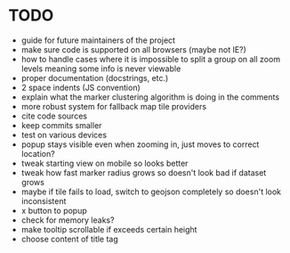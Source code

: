# TODO
- guide for future maintainers of the project
- make sure code is supported on all browsers (maybe not IE?)
- how to handle cases where it is impossible to split a group on all zoom levels meaning some info is never viewable
- proper documentation (docstrings, etc.)
- 2 space indents (JS convention)
- explain what the marker clustering algorithm is doing in the comments
- more robust system for fallback map tile providers
- cite code sources
- keep commits smaller
- test on various devices
- popup stays visible even when zooming in, just moves to correct location?
- tweak starting view on mobile so looks better
- tweak how fast marker radius grows so doesn't look bad if dataset grows
- maybe if tile fails to load, switch to geojson completely so doesn't look inconsistent
- x button to popup
- check for memory leaks?
- make tooltip scrollable if exceeds certain height
- choose content of title tag